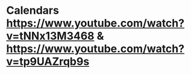 # Calendars https://www.youtube.com/watch?v=tNNx13M3468 & https://www.youtube.com/watch?v=tp9UAZrqb9s
